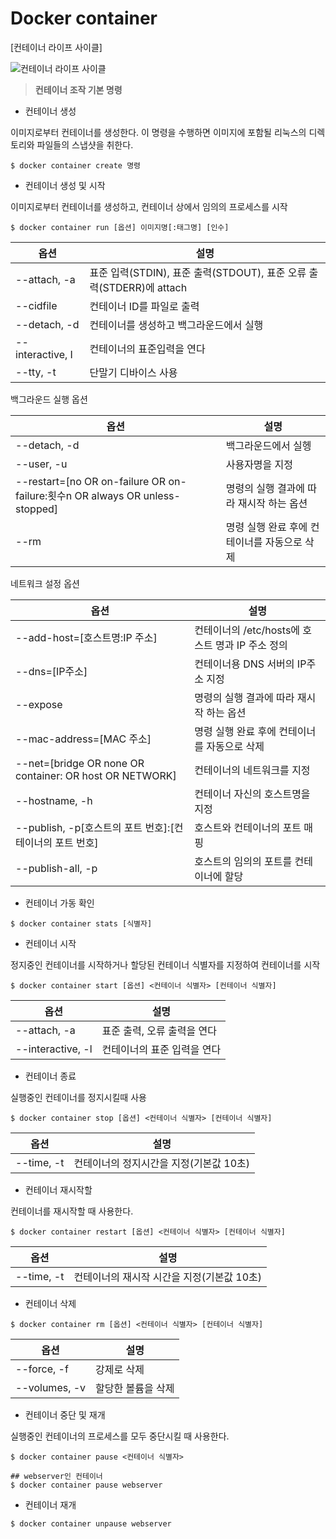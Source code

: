 # Docker container

[컨테이너 라이프 사이클]

![컨테이너 라이프 사이클](https://post-phinf.pstatic.net/MjAxOTAxMjlfMjA0/MDAxNTQ4NzIxMjIxNzk4.LNJr8zJulRHRXm452UPHmOHZmnqztmFg0dWviVsnHpYg.5ZWqP9uo6Km3PYcBzaahnoGyK_3YL_5qCs2pvM90oHMg.JPEG/mug_obj_201901290920229081.jpg?type=w1080)

> **컨테이너 조작 기본 명령**

- 컨테이너 생성

이미지로부터 컨테이너를 생성한다. 이 명령을 수행하면 이미지에 포함될 리눅스의 디렉토리와 파일들의 스냅샷을 취한다.

```shell
$ docker container create 명령
```

- 컨테이너 생성 및 시작

이미지로부터 컨테이너를 생성하고, 컨테이너 상에서 임의의 프로세스를 시작

```shell
$ docker container run [옵션] 이미지명[:태그명] [인수]
```

|옵션|설명|
|---|---|
|--attach, -a |표준 입력(STDIN), 표준 출력(STDOUT), 표준 오류 출력(STDERR)에 attach|
|--cidfile| 컨테이너 ID를 파일로 출력 |
|--detach, -d | 컨테이너를 생성하고 백그라운드에서 실행|
|--interactive, I | 컨테이너의 표준입력을 연다 |
|--tty, -t| 단말기 디바이스 사용|

백그라운드 실행 옵션

|옵션|설명|
|---|---|
|--detach, -d|백그라운드에서 실헹|
|--user, -u | 사용자명을 지정 |
|--restart=[no OR on-failure OR on-failure:횟수n OR always OR unless-stopped] | 명령의 실행 결과에 따라 재시작 하는 옵션|
|--rm |명령 실행 완료 후에 컨테이너를 자동으로 삭제|


네트워크 설정 옵션

|옵션|설명|
|---|---|
|--add-host=[호스트명:IP 주소]|컨테이너의 /etc/hosts에 호스트 명과 IP 주소 정의|
|--dns=[IP주소] | 컨테이너용 DNS 서버의 IP주소 지정|
|--expose | 명령의 실행 결과에 따라 재시작 하는 옵션|
|--mac-address=[MAC 주소] |명령 실행 완료 후에 컨테이너를 자동으로 삭제|
|--net=[bridge OR none OR container:<name OR id> OR host OR NETWORK] | 컨테이너의 네트워크를 지정|
|--hostname, -h | 컨테이너 자신의 호스트명을 지정 |
|--publish, -p[호스트의 포트 번호]:[컨테이너의 포트 번호] | 호스트와 컨테이너의 포트 매핑 |
|--publish-all, -p | 호스트의 임의의 포트를 컨테이너에 할당|

- 컨테이너 가동 확인

```shell
$ docker container stats [식별자]
```

- 컨테이너 시작

정지중인 컨테이너를 시작하거나 할당된 컨테이너 식별자를 지정하여 컨테이너를 시작

```shell
$ docker container start [옵션] <컨테이너 식별자> [컨테이너 식별자]
```

|옵션|설명|
|---|---|
|--attach, -a | 표준 출력, 오류 출력을 연다|
|--interactive, -l | 컨테이너의 표준 입력을 연다|


- 컨테이너 종료

실행중인 컨테이너를 정지시킬때 사용

```shell
$ docker container stop [옵션] <컨테이너 식별자> [컨테이너 식별자]
```

|옵션|설명|
|---|---|
|--time, -t | 컨테이너의 정지시간을 지정(기본값 10초)|

- 컨테이너 재시작할

컨테이너를 재시작할 때 사용한다.

```shell
$ docker container restart [옵션] <컨테이너 식별자> [컨테이너 식별자]
```

|옵션|설명|
|---|---|
|--time, -t | 컨테이너의 재시작 시간을 지정(기본값 10초)|

- 컨테이너 삭제

```shell
$ docker container rm [옵션] <컨테이너 식별자> [컨테이너 식별자]
```

|옵션|설명|
|---|---|
|--force, -f | 강제로 삭제|
|--volumes, -v |할당한 볼륨을 삭제 |

- 컨테이너 중단 및 재개

실행중인 컨테이너의 프로세스를 모두 중단시킬 때 사용한다.

```shell
$ docker container pause <컨테이너 식별자>

## webserver인 컨테이너
$ docker container pause webserver
```

- 컨테이너 재개

```shell
$ docker container unpause webserver
```
